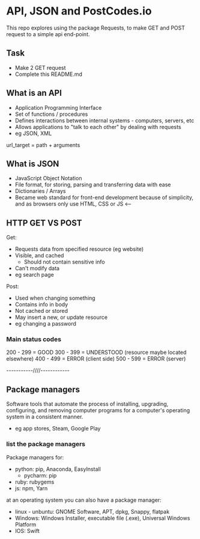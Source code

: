 # API, JSON and PostCodes.io


This repo explores using the package Requests, to make GET and POST request to a simple api end-point. 

## Task 
- Make 2 GET request
- Complete this README.md

## What is an API
- Application Programming Interface
- Set of functions / procedures
- Defines interactions between internal systems - computers, servers, etc
- Allows applications to "talk to each other" by dealing with requests
- eg JSON, XML

url_target = path + arguments

## What is JSON
- JavaScript Object Notation
- File format, for storing, parsing and transferring data with ease
- Dictionaries / Arrays
- Became web standard for front-end development because of simplicity, and as browsers only use HTML, CSS or JS <-- 


## HTTP GET VS POST

Get:
- Requests data from specified resource (eg website)
- Visible, and cached
    - Should not contain sensitive info
- Can't modify data
- eg search page

Post:
- Used when changing something
- Contains info in body
- Not cached or stored
- May insert a new, or update resource
- eg changing a password
 

### Main status codes 

200 - 299   = GOOD
300 - 399   = UNDERSTOOD (resource maybe located elsewhere)
400 - 499   = ERROR (client side)
500 - 599   = ERROR (server)

-----------////------------

## Package managers

Software tools that automate the process of installing, upgrading, configuring, and removing computer programs for a computer's operating system in a consistent manner.

- eg app stores, Steam, Google Play

### list the package managers

Package managers for:
- python: pip, Anaconda, EasyInstall 
    - pycharm: pip
- ruby: rubygems
- js: npm, Yarn

at an operating system you can also have a package manager:
- linux - unbuntu: GNOME Software, APT, dpkg, Snappy, flatpak
- Windows: Windows Installer, executable file (.exe), Universal Windows Platform
- IOS: Swift
